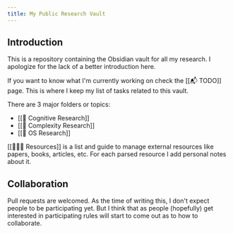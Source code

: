 ```yaml
---
title: My Public Research Vault
---
```


## Introduction

This is a repository containing the Obsidian vault for all my research. I apologize for the lack of a better introduction here.

If you want to know what I'm currently working on check the [[📬 TODO]] page. This is where I keep my list of tasks related to this vault.

There are 3 major folders or topics:

- [[📝 Cognitive Research]]
- [[📝 Complexity Research]]
- [[📝 OS Research]]

[[👨🏻‍💻 Resources]] is a list and guide to manage external resources like papers, books, articles, etc. For each parsed resource I add personal notes about it.


## Collaboration

Pull requests are welcomed. As the time of writing this, I don't expect people to be participating yet. But I think that as people (hopefully) get interested in participating rules will start to come out as to how to collaborate.